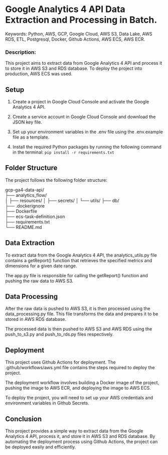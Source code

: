 # Google Analytics 4 API Data Extraction and Processing in Batch.
Keywords: Python, AWS, GCP, Google Cloud, AWS S3, Data Lake, AWS RDS, ETL, Postgresql, Docker, Github Actions, AWS ECS, AWS ECR.


### Description:
This project aims to extract data from Google Analytics 4 API and process it to store it in AWS S3 and RDS database. To deploy the project into production, AWS ECS was used.

## Setup
1. Create a project in Google Cloud Console and activate the Google Analytics 4 API.

2. Create a service account in Google Cloud Console and download the JSON key file.

3. Set up your environment variables in the .env file using the .env.example file as a template.

4. Install the required Python packages by running the following command in the terminal: `pip install -r requirements.txt`

## Folder Structure
The project follows the following folder structure:
 
gcp-ga4-data-api/ <br>
├── analytics_flow/ <br>
│ ├── resources/
│ ├── secrets/
│ └── utils/
├── db/ <br>
├── .dockerignore <br>
├── Dockerfile<br>
├── ecs-task-definition.json<br>
├── requirements.txt<br>
└── README.md<br>

## Data Extraction
To extract data from the Google Analytics 4 API, the analytics_utils.py file contains a getReport() function that retrieves the specified metrics and dimensions for a given date range.

The app.py file is responsible for calling the getReport() function and pushing the raw data to AWS S3.

## Data Processing
After the raw data is pushed to AWS S3, it is then processed using the data_processing.py file. This file transforms the data and prepares it to be stored in AWS RDS database.

The processed data is then pushed to AWS S3 and AWS RDS using the push_to_s3.py and push_to_rds.py files respectively.

## Deployment
This project uses Github Actions for deployment. The .github/workflows/aws.yml file contains the steps required to deploy the project.

The deployment workflow involves building a Docker image of the project, pushing the image to AWS ECR, and deploying the image to AWS ECS.

To deploy the project, you will need to set up your AWS credentials and environment variables in Github Secrets.

## Conclusion
This project provides a simple way to extract data from the Google Analytics 4 API, process it, and store it in AWS S3 and RDS database. By automating the deployment process using Github Actions, the project can be deployed easily and efficiently.
